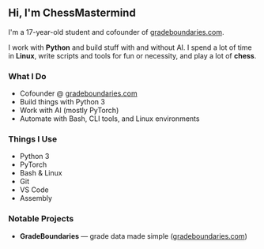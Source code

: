 ## Hi, I'm ChessMastermind 

I'm a 17-year-old student and cofounder of [gradeboundaries.com](https://gradeboundaries.com).

I work with **Python** and build stuff with and without AI. I spend a lot of time in **Linux**, write scripts and tools for fun or necessity, and play a lot of **chess**.

### What I Do

- Cofounder @ [gradeboundaries.com](https://gradeboundaries.com)
- Build things with Python 3
- Work with AI (mostly PyTorch)
- Automate with Bash, CLI tools, and Linux environments

### Things I Use

- Python 3
- PyTorch 
- Bash & Linux
- Git
- VS Code
- Assembly

### Notable Projects

- **GradeBoundaries** — grade data made simple ([gradeboundaries.com](https://gradeboundaries.com))
